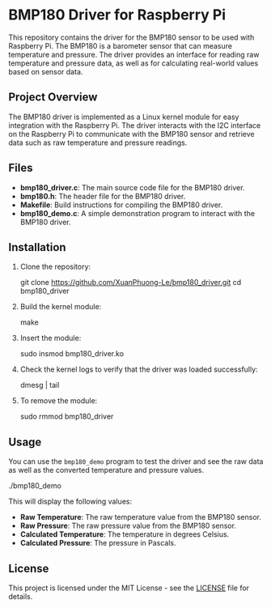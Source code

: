 # BMP180 Driver for Raspberry Pi

This repository contains the driver for the BMP180 sensor to be used with Raspberry Pi. The BMP180 is a barometer sensor that can measure temperature and pressure. The driver provides an interface for reading raw temperature and pressure data, as well as for calculating real-world values based on sensor data.

## Project Overview

The BMP180 driver is implemented as a Linux kernel module for easy integration with the Raspberry Pi. The driver interacts with the I2C interface on the Raspberry Pi to communicate with the BMP180 sensor and retrieve data such as raw temperature and pressure readings.

## Files

- **bmp180_driver.c**: The main source code file for the BMP180 driver.
- **bmp180.h**: The header file for the BMP180 driver.
- **Makefile**: Build instructions for compiling the BMP180 driver.
- **bmp180_demo.c**: A simple demonstration program to interact with the BMP180 driver.


## Installation

1. Clone the repository:
   
   git clone https://github.com/XuanPhuong-Le/bmp180_driver.git
   cd bmp180_driver

3. Build the kernel module:

   make

4. Insert the module:
   
   sudo insmod bmp180_driver.ko

6. Check the kernel logs to verify that the driver was loaded successfully:

   dmesg | tail

7. To remove the module:

   sudo rmmod bmp180_driver

## Usage

You can use the `bmp180_demo` program to test the driver and see the raw data as well as the converted temperature and pressure values.

./bmp180_demo

This will display the following values:

* **Raw Temperature**: The raw temperature value from the BMP180 sensor.
* **Raw Pressure**: The raw pressure value from the BMP180 sensor.
* **Calculated Temperature**: The temperature in degrees Celsius.
* **Calculated Pressure**: The pressure in Pascals.

## License
This project is licensed under the MIT License - see the [LICENSE](LICENSE) file for details.

